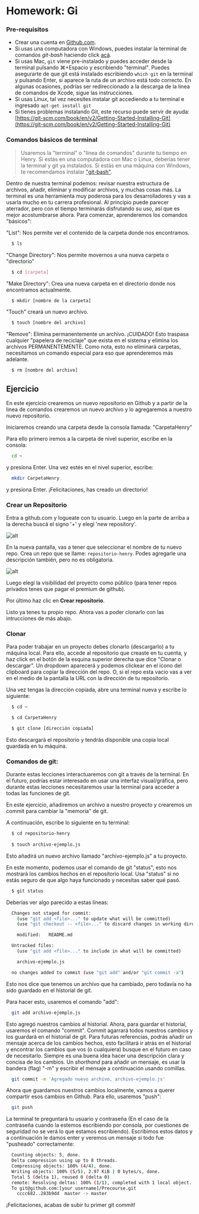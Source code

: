# Homework: Gi

### Pre-requisitos

* Crear una cuenta en [Github.com](https://www.github.com/).
* Si usas una computadora con Windows, puedes instalar la terminal de comandos _git-bash_ haciendo click [acá](https://git-for-windows.github.io/).
* Si usas Mac, `git` viene pre-instalado y puedes acceder desde la terminal pulsando ⌘+Espacio y escribiendo "terminal". Puedes asegurarte de que git está instalado escribiendo `which git` en la terminal y pulsando Enter, si aparece la ruta de un archivo está todo correcto. En algunas ocasiones, podrías ser redireccionado a la descarga de la línea de comandos de Xcode, sigue las instrucciones.
* Si usas Linux, tal vez necesites instalar git accediendo a tu terminal e ingresado `apt-get install git`
* Si tienes problemas instalando Git, este recurso puede servir de ayuda: [https://git-scm.com/book/en/v2/Getting-Started-Installing-Git](https://git-scm.com/book/en/v2/Getting-Started-Installing-Git)


### Comandos básicos de terminal

> Usaremos la "terminal" o "línea de comandos" durante tu tiempo en Henry. Si estás en una computadora con Mac o Linux, deberías tener la terminal y git ya instalados. Si estás en una máquina con Windows, te recomendamos instalar ["git-bash"](https://git-for-windows.github.io/).

Dentro de nuestra terminal podemos: revisar nuestra estructura de archivos, añadir, eliminar y modificar archivos, y muchas cosas más. La terminal es una herramienta muy poderosa para los desarrolladores y vas a usarla mucho en tu carrera profesional. Al principio puede parecer aterrador, pero con el tiempo terminarás disfrutando su uso, así que es mejor acostumbrarse ahora. Para comenzar, aprenderemos los comandos "básicos":

"List": Nos permite ver el contenido de la carpeta donde nos encontramos.
```bash
  $ ls
```


"Change Directory": Nos permite movernos a una nueva carpeta o "directorio"
```bash
  $ cd [carpeta]
```

"Make Directory": Crea una nueva carpeta en el directorio donde nos encontramos actualmente.
```bash
  $ mkdir [nombre de la carpeta]
```

"Touch" creará un nuevo archivo.
```bash
  $ touch [nombre del archivo]
```

"Remove": Elimina permanentemente un archivo. ¡CUIDADO! Esto traspasa cualquier "papelera de reciclaje" que exista en el sistema y elimina los archivos PERMANENTEMENTE. Como nota, esto no eliminará carpetas, necesitamos un comando especial para eso que aprenderemos más adelante.

```bash
  $ rm [nombre del archivo]
```

## Ejercicio

En este ejercicio crearemos un nuevo repositorio en Github y a partir de la linea de comandos crearemos un nuevo archivo y lo agregaremos a nuestro nuevo repositorio.

Iniciaremos creando una carpeta desde la consola llamada: "CarpetaHenry"

Para ello primero iremos a la carpeta de nivel superior, escribe en la consola:

```bash
  cd ~
```

y presiona Enter. Una vez estés en el nivel superior, escribe:

```bash
  mkdir CarpetaHenry
```

y presiona Enter. ¡Felicitaciones, has creado un directorio!

### Crear un Repositorio

Entra a github.com y logueate con tu usuario. Luego en la parte de arriba a la derecha buscá el signo '+' y elegí 'new repository'.

![alt](../img/repo-create.png)

En la nueva pantalla, vas a tener que seleccionar el nombre de tu nuevo repo. Crea un repo que se llame: `repositorio-henry`. Podes agregarle una descripción también, pero no es obligatoria.

![alt](../img/create-repository-name.png)

Luego elegí la visibilidad del proyecto como público (para tener repos privados tenes que pagar el premium de github).

Por último haz clic en **Crear repositorio**.

Listo ya tenes tu propio repo. Ahora vas a poder clonarlo con las intrucciones de más abajo.

### Clonar

Para poder trabajar en un proyecto debes clonarlo (descargarlo) a tu máquina local. Para ello, accede al repositorio que creaste en tu cuenta, y haz click en el botón de la esquina superior derecha que dice "Clonar o descargar". Un dropdown aparecerá y podemos clickear en el icono del clipboard para copiar la dirección del repo. O, si el repo esta vacio vas a ver en el medio de la pantalla la URL con la dirección de tu repositorio.

Una vez tengas la dirección copiada, abre una terminal nueva y escribe lo siguiente:


```bash
  $ cd ~

  $ cd CarpetaHenry

  $ git clone [dirección copiada]
```

Esto descargará el repositorio y tendrás disponible una copia local guardada en tu máquina.

### Comandos de git:

Durante estas lecciones interactuaremos con git a través de la terminal. En el futuro, podrías estar interesado en usar una interfaz visual/gráfica, pero durante estas lecciones necesitaremos usar la terminal para acceder a todas las funciones de git.

En este ejercicio, añadiremos un archivo a nuestro proyecto y crearemos un commit para cambiar la "memoria" de git.

A continuación, escribe lo siguiente en tu terminal:

```bash
  $ cd repositorio-henry
  
  $ touch archivo-ejemplo.js
```

Esto añadirá un nuevo archivo llamado "archivo-ejemplo.js" a tu proyecto.

En este momento, podemos usar el comando de git "status", esto nos mostrará los cambios hechos en el repositorio local. Usa "status" si no estás seguro de que algo haya funcionado y necesitas saber qué pasó.

```bash
  $ git status
```

Deberías ver algo parecido a estas líneas:

```bash
  Changes not staged for commit:
    (use "git add <file>..." to update what will be committed)
    (use "git checkout -- <file>..." to discard changes in working directory)

    modified:   README.md

  Untracked files:
    (use "git add <file>..." to include in what will be committed)

    archivo-ejemplo.js

  no changes added to commit (use "git add" and/or "git commit -a")
```

Esto nos dice que tenemos un archivo que ha cambiado, pero todavía no ha sido guardado en el historial de git.

Para hacer esto, usaremos el comando "add":


```bash
  git add archivo-ejemplo.js
```

Esto agregó nuestros cambios al historial. Ahora, para guardar el historial, usaremos el comando "commit". Commit agarrará todos nuestros cambios y los guardará en el historial de git. Para futuras referencias, podrás añadir un mensaje acerca de los cambios hechos, esto facilitará ir atrás en el historial y encontrar los cambios que vos (o cualquiera) busque en el futuro en caso de necesitarlo. Siempre es una buena idea hacer una descripción clara y concisa de los cambios. Un _shorthand_ para añadir un mensaje, es usar la bandera (flag) "-m" y escribir el mensaje a continuación usando comillas.

```bash
  git commit -m 'Agregado nuevo archivo, archivo-ejemplo.js'
```

Ahora que guardamos nuestros cambios localmente, vamos a querer compartir esos cambios en Github. Para ello, usaremos "push":

```bash
  git push
```

La terminal te preguntará tu usuario y contraseña (En el caso de la contraseña cuando la estemos escribiendo por consola, por cuestiones de seguridad no se verá lo que estamos escribiendo). Escribimos estos datos y a continuación le damos enter y veremos un mensaje si todo fue "pusheado" correctamente:

```bash
  Counting objects: 5, done.
  Delta compression using up to 8 threads.
  Compressing objects: 100% (4/4), done.
  Writing objects: 100% (5/5), 2.97 KiB | 0 bytes/s, done.
  Total 5 (delta 1), reused 0 (delta 0)
  remote: Resolving deltas: 100% (1/1), completed with 1 local object.
  To git@github.com:[your username]/Precourse.git
    cccc682..283b9dd  master -> master
```

¡Felicitaciones, acabas de subir tu primer git commit!
